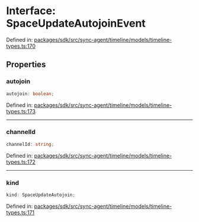 # Interface: SpaceUpdateAutojoinEvent

Defined in: [packages/sdk/src/sync-agent/timeline/models/timeline-types.ts:170](https://github.com/towns-protocol/towns/blob/0db1fd0ac7258e8db8cedfb6183e8eade8284fa1/packages/sdk/src/sync-agent/timeline/models/timeline-types.ts#L170)

## Properties

### autojoin

```ts
autojoin: boolean;
```

Defined in: [packages/sdk/src/sync-agent/timeline/models/timeline-types.ts:173](https://github.com/towns-protocol/towns/blob/0db1fd0ac7258e8db8cedfb6183e8eade8284fa1/packages/sdk/src/sync-agent/timeline/models/timeline-types.ts#L173)

***

### channelId

```ts
channelId: string;
```

Defined in: [packages/sdk/src/sync-agent/timeline/models/timeline-types.ts:172](https://github.com/towns-protocol/towns/blob/0db1fd0ac7258e8db8cedfb6183e8eade8284fa1/packages/sdk/src/sync-agent/timeline/models/timeline-types.ts#L172)

***

### kind

```ts
kind: SpaceUpdateAutojoin;
```

Defined in: [packages/sdk/src/sync-agent/timeline/models/timeline-types.ts:171](https://github.com/towns-protocol/towns/blob/0db1fd0ac7258e8db8cedfb6183e8eade8284fa1/packages/sdk/src/sync-agent/timeline/models/timeline-types.ts#L171)
